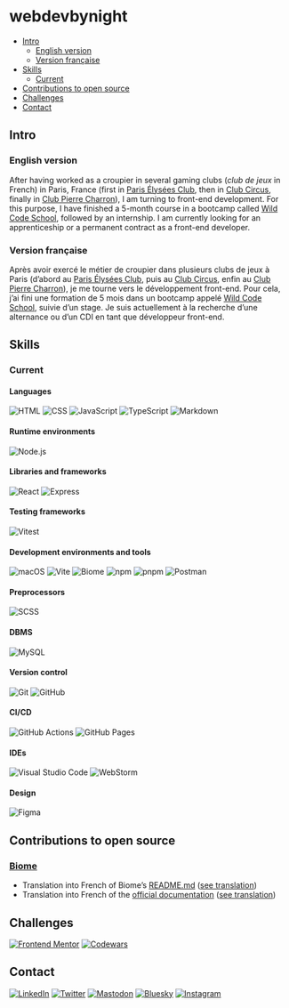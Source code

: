 
# webdevbynight

- [Intro](#intro)
  - [English version](#english-version)
  - [Version française](#version-française)
- [Skills](#skills)
  - [Current](#current)
- [Contributions to open source](#contributions-to-open-source)
- [Challenges](#challenges)
- [Contact](#contact)

## Intro

### English version

After having worked as a croupier in several gaming clubs (*club de jeux* in French) in Paris, France (first in [Paris Élysées Club](https://www.pariselyseesclub.com/?lang=en), then in [Club Circus](https://www.circuscasino.fr/en/etablissements/club-paris/jeux), finally in [Club Pierre Charron](https://www.clubpierrecharron.com/en)), I am turning to front-end development. For this purpose, I have finished a 5-month course in a bootcamp called [Wild Code School](https://www.wildcodeschool.com/en-gb/), followed by an internship. I am currently looking for an apprenticeship or a permanent contract as a front-end developer.

### Version française

Après avoir exercé le métier de croupier dans plusieurs clubs de jeux à Paris (d’abord au [Paris Élysées Club](https://www.pariselyseesclub.com), puis au [Club Circus](https://www.circuscasino.fr/fr/etablissements/club-paris/jeux), enfin au [Club Pierre Charron](https://www.clubpierrecharron.com)), je me tourne vers le développement front-end. Pour cela, j’ai fini une formation de 5 mois dans un bootcamp appelé [Wild Code School](https://www.wildcodeschool.com/fr-fr/), suivie d’un stage. Je suis actuellement à la recherche d’une alternance ou d’un CDI en tant que développeur front-end.

## Skills

### Current

#### Languages
![HTML](https://img.shields.io/badge/-HTML-e34f26?logo=HTML5&logoColor=white&style=for-the-badge)
![CSS](https://img.shields.io/badge/-CSS-1572b6?logo=CSS3&logoColor=white&style=for-the-badge)
![JavaScript](https://img.shields.io/badge/-JavaScript-f7df1e?logo=JavaScript&logoColor=333&style=for-the-badge)
![TypeScript](https://img.shields.io/badge/-TypeScript-3178c6?logo=TypeScript&logoColor=white&style=for-the-badge)
![Markdown](https://img.shields.io/badge/-Markdown-black?logo=Markdown&logoColor=white&style=for-the-badge)

#### Runtime environments
![Node.js](https://img.shields.io/badge/-Node.js-393?logo=Node.js&logoColor=white&style=for-the-badge)

#### Libraries and frameworks
![React](https://img.shields.io/badge/-React-61dafb?logo=React&logoColor=333&style=for-the-badge)
![Express](https://img.shields.io/badge/-Express-black?logo=Express&logoColor=white&style=for-the-badge)

#### Testing frameworks
![Vitest](https://img.shields.io/badge/-Vitest-6e9f18?logo=Vitest&logoColor=white&style=for-the-badge)

#### Development environments and tools
![macOS](https://img.shields.io/badge/-macOS-black?logo=macOS&logoColor=white&style=for-the-badge)
![Vite](https://img.shields.io/badge/-Vite-646cff?logo=Vite&logoColor=white&style=for-the-badge)
![Biome](https://img.shields.io/badge/-Biome-60a5fa?logo=Biome&logoColor=white&style=for-the-badge)
![npm](https://img.shields.io/badge/-npm-cb3837?logo=npm&logoColor=white&style=for-the-badge)
![pnpm](https://img.shields.io/badge/-pnpm-f69220?logo=pnpm&logoColor=white&style=for-the-badge)
![Postman](https://img.shields.io/badge/-Postman-ff6c37?logo=Postman&logoColor=white&style=for-the-badge)

#### Preprocessors
![SCSS](https://img.shields.io/badge/-SCSS-c69?logo=Sass&logoColor=white&style=for-the-badge)

#### DBMS
![MySQL](https://img.shields.io/badge/-MySQL-4479a1?logo=MySQL&logoColor=white&style=for-the-badge)

#### Version control
![Git](https://img.shields.io/badge/-Git-f05032?logo=Git&logoColor=white&style=for-the-badge)
![GitHub](https://img.shields.io/badge/-GitHub-181717?logo=GitHub&logoColor=white&style=for-the-badge)

#### CI/CD
![GitHub Actions](https://img.shields.io/badge/-GitHub%20Actions-2088ff?logo=GitHubActions&logoColor=white&style=for-the-badge)
![GitHub Pages](https://img.shields.io/badge/-GitHub%20Pages-222222?logo=GitHubPages&logoColor=white&style=for-the-badge)

#### IDEs
![Visual Studio Code](https://img.shields.io/badge/-VS%20Code-007acc?logo=VisualStudioCode&logoColor=white&style=for-the-badge)
![WebStorm](https://img.shields.io/badge/-WebStorm-black?logo=WebStorm&logoColor=white&style=for-the-badge)

#### Design
![Figma](https://img.shields.io/badge/-Figma-f24e1e?logo=Figma&logoColor=white&style=for-the-badge)

## Contributions to open source

### [Biome](https://github.com/biomejs)
- Translation into French of Biome’s [README.md](https://github.com/biomejs/biome/blob/main/packages/%40biomejs/biome/README.md) ([see translation](https://github.com/biomejs/biome/blob/main/packages/%40biomejs/biome/README.fr.md))
- Translation into French of the [official documentation](https://biomejs.dev/) ([see translation](https://biomejs.dev/fr/))

## Challenges

[![Frontend Mentor](https://img.shields.io/badge/-Frontend%20Mentor-3f54a3?logo=FrontEnd-Mentor&logoColor=white&style=for-the-badge)](https://www.frontendmentor.io/profile/webdevbynight)
[![Codewars](https://img.shields.io/badge/-Codewars-b1361e?logo=Codewars&logoColor=white&style=for-the-badge)](https://www.codewars.com/users/webdevbynight)

## Contact

[![LinkedIn](https://img.shields.io/badge/-LinkedIn-0a66c2?logo=LinkedIn&logoColor=white&style=for-the-badge)](https://www.linkedin.com/in/victor-brito-69040a191/)
[![Twitter](https://img.shields.io/badge/-X%20\(formerly%20Twitter\)-black?logo=X&logoColor=white&style=for-the-badge)](https://twitter.com/webdevbynight)
[![Mastodon](https://img.shields.io/badge/-Mastodon-6364ff?logo=Mastodon&logoColor=white&style=for-the-badge)](https://mastodon.social/@webdevbynight)
[![Bluesky](https://img.shields.io/badge/-Bluesky-0285ff?logo=Bluesky&logoColor=white&style=for-the-badge)](https://bsky.app/profile/webdevbynight.bsky.social)
[![Instagram](https://img.shields.io/badge/-Instagram-e4405f?logo=Instagram&logoColor=white&style=for-the-badge)](https://www.instagram.com/webdevbynight)
